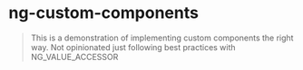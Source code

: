 # ng-custom-components
> This is a demonstration of implementing custom components the right way. Not opinionated just following best practices with NG_VALUE_ACCESSOR
